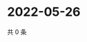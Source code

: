 # 2022-05-26

共 0 条

<!-- BEGIN WEIBO -->
<!-- 最后更新时间 Thu May 26 2022 04:18:14 GMT+0800 (China Standard Time) -->

<!-- END WEIBO -->
